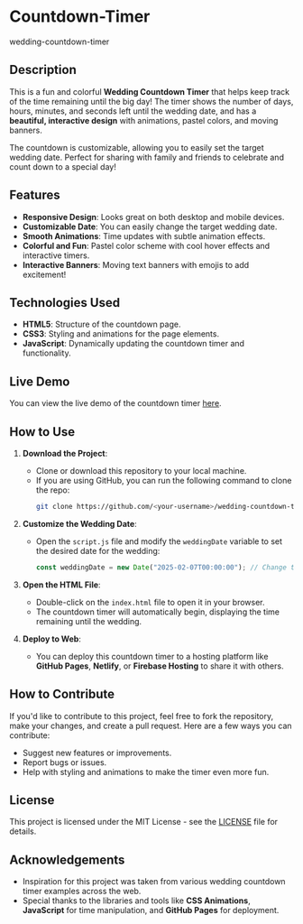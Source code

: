 # Countdown-Timer
wedding-countdown-timer

## Description
This is a fun and colorful **Wedding Countdown Timer** that helps keep track of the time remaining until the big day! The timer shows the number of days, hours, minutes, and seconds left until the wedding date, and has a **beautiful, interactive design** with animations, pastel colors, and moving banners. 

The countdown is customizable, allowing you to easily set the target wedding date. Perfect for sharing with family and friends to celebrate and count down to a special day!

## Features
- **Responsive Design**: Looks great on both desktop and mobile devices.
- **Customizable Date**: You can easily change the target wedding date.
- **Smooth Animations**: Time updates with subtle animation effects.
- **Colorful and Fun**: Pastel color scheme with cool hover effects and interactive timers.
- **Interactive Banners**: Moving text banners with emojis to add excitement!

## Technologies Used
- **HTML5**: Structure of the countdown page.
- **CSS3**: Styling and animations for the page elements.
- **JavaScript**: Dynamically updating the countdown timer and functionality.

## Live Demo
You can view the live demo of the countdown timer [here](https://<your-link>.com).

## How to Use
1. **Download the Project**:
   - Clone or download this repository to your local machine.
   - If you are using GitHub, you can run the following command to clone the repo:
     ```bash
     git clone https://github.com/<your-username>/wedding-countdown-timer.git
     ```
2. **Customize the Wedding Date**:
   - Open the `script.js` file and modify the `weddingDate` variable to set the desired date for the wedding:
     ```javascript
     const weddingDate = new Date("2025-02-07T00:00:00"); // Change this to your wedding date
     ```
3. **Open the HTML File**:
   - Double-click on the `index.html` file to open it in your browser.
   - The countdown timer will automatically begin, displaying the time remaining until the wedding.

4. **Deploy to Web**:
   - You can deploy this countdown timer to a hosting platform like **GitHub Pages**, **Netlify**, or **Firebase Hosting** to share it with others.

## How to Contribute
If you'd like to contribute to this project, feel free to fork the repository, make your changes, and create a pull request. Here are a few ways you can contribute:
- Suggest new features or improvements.
- Report bugs or issues.
- Help with styling and animations to make the timer even more fun.

## License
This project is licensed under the MIT License - see the [LICENSE](LICENSE) file for details.

## Acknowledgements
- Inspiration for this project was taken from various wedding countdown timer examples across the web.
- Special thanks to the libraries and tools like **CSS Animations**, **JavaScript** for time manipulation, and **GitHub Pages** for deployment.
